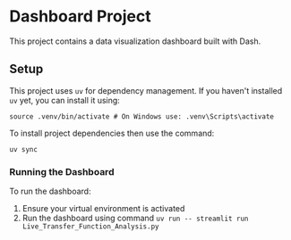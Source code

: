 # Dashboard Project

This project contains a data visualization dashboard built with Dash.

## Setup

This project uses `uv` for dependency management. If you haven't installed `uv` yet, you can install it using:

```source .venv/bin/activate # On Windows use: .venv\Scripts\activate```

To install project dependencies then use the command:

```uv sync```

### Running the Dashboard

To run the dashboard:

1. Ensure your virtual environment is activated
2. Run the dashboard using command 
```uv run -- streamlit run Live_Transfer_Function_Analysis.py```

